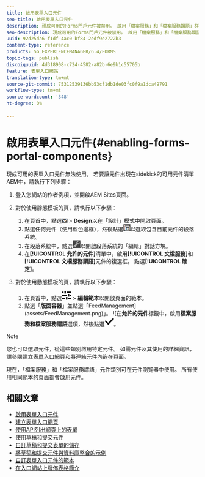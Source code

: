```yaml
---
title: 啟用表單入口元件
seo-title: 啟用表單入口元件
description: 現成可用的Forms門戶元件被禁用。 啟用「檔案服務」和「檔案服務謂語」群組，以啟用「Forms入口網站」元件。
seo-description: 現成可用的Forms門戶元件被禁用。 啟用「檔案服務」和「檔案服務謂語」群組，以啟用「Forms入口網站」元件。
uuid: 92d25da6-f1df-4ac0-bf84-2edf9e2722b3
content-type: reference
products: SG_EXPERIENCEMANAGER/6.4/FORMS
topic-tags: publish
discoiquuid: 4d318908-c724-4582-a82b-6e9b1c55705b
feature: 表單入口網站
translation-type: tm+mt
source-git-commit: 75312539136bb53cf1db1de03fc0f9a1dca49791
workflow-type: tm+mt
source-wordcount: '348'
ht-degree: 0%

---
```



# 啟用表單入口元件{#enabling-forms-portal-components}

現成可用的表單入口元件無法使用。 若要讓元件出現在sidekick的可用元件清單AEM中，請執行下列步驟：

1. 登入您網站的作者例項，並開啟AEM Sites頁面。

1. 對於使用靜態模板的頁，請執行以下步驟：

   1. 在頁首中，點選![canvas-drop-down](assets/canvas-drop-down.png) > **Design**&#x200B;以在「設計」模式中開啟頁面。
   1. 點選任何元件（使用藍色邊框），然後點選![field-level](assets/field-level.png)以選取包含目前元件的段落系統。
   1. 在段落系統中，點選![settings_icon](assets/settings_icon.png)以開啟段落系統的「編輯」對話方塊。
   1. 在&#x200B;**[!UICONTROL 允許的元件]**&#x200B;清單中，啟用&#x200B;**[!UICONTROL 文檔服務]**&#x200B;和&#x200B;**[!UICONTROL 文檔服務謂語]**&#x200B;元件的複選框。 點選&#x200B;**[!UICONTROL 確定]**。

1. 對於使用動態模板的頁，請執行以下步驟：

   1. 在頁首中，點選![properties](assets/properties.png) > **編輯範本**&#x200B;以開啟頁面的範本。
   1. 點選「**版面容器**」並點選「FeedManagement](assets/FeedManagement.png)」。 ![在&#x200B;**允許的元件**&#x200B;標籤中，啟用&#x200B;**檔案服務和檔案服務謂語**&#x200B;選項，然後點選![ aem_6_3_forms_save](assets/aem_6_3_forms_save.png)。

>[!NOTE]
>
>您也可以選取元件，從這些類別啟用特定元件。 如需元件及其使用的詳細資訊，請參閱[建立表單入口網頁](/help/forms/using/creating-form-portal-page.md)和[將連結元件內嵌在頁面](/help/forms/using/embedding-link-component-page.md)。

現在，「檔案服務」和「檔案服務謂語」元件類別可在元件瀏覽器中使用。 所有使用相同範本的頁面都會啟用元件。

## 相關文章

* [啟用表單入口元件](/help/forms/using/enabling-forms-portal-components.md)
* [建立表單入口網頁](/help/forms/using/creating-form-portal-page.md)
* [使用API列出網頁上的表單](/help/forms/using/listing-forms-webpage-using-apis.md)
* [使用草稿和提交元件](/help/forms/using/draft-submission-component.md)
* [自訂草稿和提交表單的儲存](/help/forms/using/draft-submission-component.md)
* [將草稿和提交元件與資料庫整合的示例](/help/forms/using/integrate-draft-submission-database.md)
* [自訂表單入口元件的範本](/help/forms/using/customizing-templates-forms-portal-components.md)
* [在入口網站上發佈表格簡介](/help/forms/using/introduction-publishing-forms.md)
